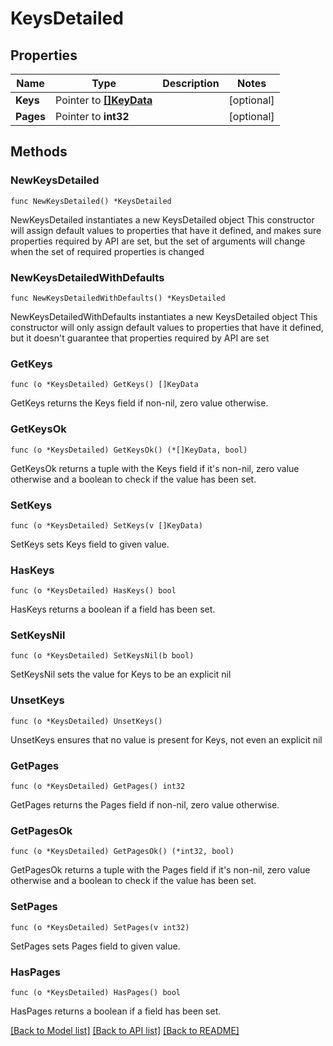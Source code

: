 # KeysDetailed

## Properties

Name | Type | Description | Notes
------------ | ------------- | ------------- | -------------
**Keys** | Pointer to [**[]KeyData**](KeyData.md) |  | [optional] 
**Pages** | Pointer to **int32** |  | [optional] 

## Methods

### NewKeysDetailed

`func NewKeysDetailed() *KeysDetailed`

NewKeysDetailed instantiates a new KeysDetailed object
This constructor will assign default values to properties that have it defined,
and makes sure properties required by API are set, but the set of arguments
will change when the set of required properties is changed

### NewKeysDetailedWithDefaults

`func NewKeysDetailedWithDefaults() *KeysDetailed`

NewKeysDetailedWithDefaults instantiates a new KeysDetailed object
This constructor will only assign default values to properties that have it defined,
but it doesn't guarantee that properties required by API are set

### GetKeys

`func (o *KeysDetailed) GetKeys() []KeyData`

GetKeys returns the Keys field if non-nil, zero value otherwise.

### GetKeysOk

`func (o *KeysDetailed) GetKeysOk() (*[]KeyData, bool)`

GetKeysOk returns a tuple with the Keys field if it's non-nil, zero value otherwise
and a boolean to check if the value has been set.

### SetKeys

`func (o *KeysDetailed) SetKeys(v []KeyData)`

SetKeys sets Keys field to given value.

### HasKeys

`func (o *KeysDetailed) HasKeys() bool`

HasKeys returns a boolean if a field has been set.

### SetKeysNil

`func (o *KeysDetailed) SetKeysNil(b bool)`

 SetKeysNil sets the value for Keys to be an explicit nil

### UnsetKeys
`func (o *KeysDetailed) UnsetKeys()`

UnsetKeys ensures that no value is present for Keys, not even an explicit nil
### GetPages

`func (o *KeysDetailed) GetPages() int32`

GetPages returns the Pages field if non-nil, zero value otherwise.

### GetPagesOk

`func (o *KeysDetailed) GetPagesOk() (*int32, bool)`

GetPagesOk returns a tuple with the Pages field if it's non-nil, zero value otherwise
and a boolean to check if the value has been set.

### SetPages

`func (o *KeysDetailed) SetPages(v int32)`

SetPages sets Pages field to given value.

### HasPages

`func (o *KeysDetailed) HasPages() bool`

HasPages returns a boolean if a field has been set.


[[Back to Model list]](../README.md#documentation-for-models) [[Back to API list]](../README.md#documentation-for-api-endpoints) [[Back to README]](../README.md)


